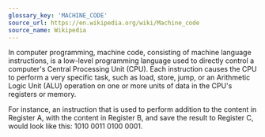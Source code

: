 ```yaml
---
glossary_key: 'MACHINE_CODE'
source_url: https://en.wikipedia.org/wiki/Machine_code
source_name: Wikipedia
---
```


In computer programming, machine code, consisting of machine language instructions, is a low-level programming language used to directly control a computer's Central Processing Unit (CPU). Each instruction causes the CPU to perform a very specific task, such as load, store, jump, or an Arithmetic Logic Unit (ALU) operation on one or more units of data in the CPU's registers or memory.

For instance, an instruction that is used to perform addition to the content in Register A, with the content in Register B, and save the result to Register C, would look like this: 1010 0011 0100 0001.
